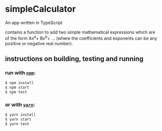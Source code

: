 # simpleCalculator

An app written in TypeScript

contains a function to add two simple mathematical expressions which are of the form
Ax<sup>a</sup>+ Bx<sup>b</sup>+ … (where the coefficients and exponents can be any positive or negative real
number). 


 ## instructions on building, testing and running
 
 ### run with <a href="https://www.npmjs.com/" rel="nofollow"><code>npm</code></a>: 


```sh
$ npm install
$ npm start
$ npm test
```

### or with <a href="https://yarnpkg.com/" rel="nofollow"><code>yarn</code></a>:

```sh
$ yarn install
$ yarn start
$ yarn test
```



